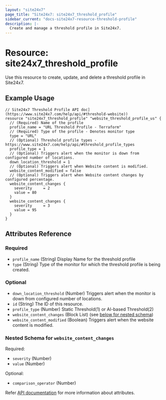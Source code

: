 ```yaml
---
layout: "site24x7"
page_title: "Site24x7: site24x7_threshold_profile"
sidebar_current: "docs-site24x7-resource-threshold-profile"
description: |-
  Create and manage a threshold profile in Site24x7.
---
```


# Resource: site24x7\_threshold\_profile

Use this resource to create, update, and delete a threshold profile in Site24x7.

## Example Usage

```hcl
// Site24x7 Threshold Profile API doc](https://www.site24x7.com/help/api/#threshold-website))
resource "site24x7_threshold_profile" "website_threshold_profile_us" {
  // (Required) Name of the profile
  profile_name = "URL Threshold Profile - Terraform"
  // (Required) Type of the profile - Denotes monitor type
  type = "URL"
  // (Optional) Threshold profile types - https://www.site24x7.com/help/api/#threshold_profile_types
  profile_type = 1
  // (Optional) Triggers alert when the monitor is down from configured number of locations.
  down_location_threshold = 1
  // (Optional) Triggers alert when Website content is modified.
  website_content_modified = false
  // (Optional) Triggers alert when Website content changes by configured percentage.
  website_content_changes {
    severity     = 2
    value = 80
  }
  website_content_changes {
    severity     = 3
    value = 95
  }
}
```

## Attributes Reference

### Required

* `profile_name` (String) Display Name for the threshold profile
* `type` (String) Type of the monitor for which the threshold profile is being created.

### Optional

* `down_location_threshold` (Number) Triggers alert when the monitor is down from configured number of locations.
* `id` (String) The ID of this resource.
* `profile_type` (Number) Static Threshold(1) or AI-based Threshold(2)
* `website_content_changes` (Block List) (see [below for nested schema](#nestedblock--website_content_changes))
* `website_content_modified` (Boolean) Triggers alert when the website content is modified.

<a id="nestedblock--website_content_changes"></a>
### Nested Schema for `website_content_changes`

Required:

* `severity` (Number)
* `value` (Number)

Optional:

* `comparison_operator` (Number)


Refer [API documentation](https://www.site24x7.com/help/api/#threshold-website) for more information about attributes.

